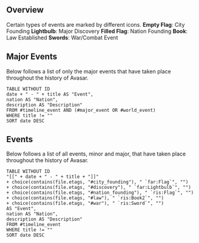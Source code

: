 ## Overview
Certain types of events are marked by different icons.
**Empty Flag**: City Founding
**Lightbulb**: Major Discovery
**Filled Flag**: Nation Founding
**Book**: Law Established
**Swords**: War/Combat Event
## Major Events
Below follows a list of only the major events that have taken place throughout the history of Avasar.
```dataview
TABLE WITHOUT ID
date + " - " + title AS "Event",
nation AS "Nation",
description AS "Description"
FROM #timeline_event AND (#major_event OR #world_event) 
WHERE title != ""
SORT date DESC
```
## Events
Below follows a list of all events, minor and major, that have taken place throughout the history of Avasar.
```dataview
TABLE WITHOUT ID
"[[" + date + " - " + title + "]]"
+ choice(contains(file.etags, "#city_founding"), " `far:Flag`", "") 
+ choice(contains(file.etags, "#discovery"), " `far:Lightbulb`", "") 
+ choice(contains(file.etags, "#nation_founding"), " `ris:Flag`", "") 
+ choice(contains(file.etags, "#law"), " `ris:Book2`", "")
+ choice(contains(file.etags, "#war"), " `ris:Sword`", "")
AS "Event",
nation AS "Nation",
description AS "Description"
FROM #timeline_event 
WHERE title != ""
SORT date DESC
```
